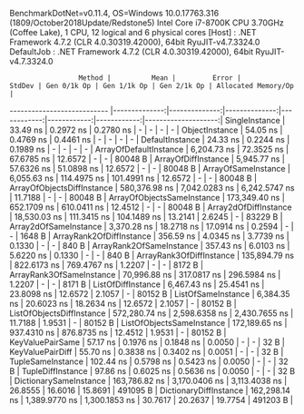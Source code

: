 
BenchmarkDotNet=v0.11.4, OS=Windows 10.0.17763.316 (1809/October2018Update/Redstone5)
Intel Core i7-8700K CPU 3.70GHz (Coffee Lake), 1 CPU, 12 logical and 6 physical cores
  [Host]     : .NET Framework 4.7.2 (CLR 4.0.30319.42000), 64bit RyuJIT-v4.7.3324.0
  DefaultJob : .NET Framework 4.7.2 (CLR 4.0.30319.42000), 64bit RyuJIT-v4.7.3324.0


                     Method |          Mean |         Error |        StdDev | Gen 0/1k Op | Gen 1/1k Op | Gen 2/1k Op | Allocated Memory/Op |
--------------------------- |--------------:|--------------:|--------------:|------------:|------------:|------------:|--------------------:|
             SingleInstance |      33.49 ns |     0.2972 ns |     0.2780 ns |           - |           - |           - |                   - |
             ObjectInstance |      54.05 ns |     0.4769 ns |     0.4461 ns |           - |           - |           - |                   - |
            DefaultInstance |      24.33 ns |     0.2244 ns |     0.1989 ns |           - |           - |           - |                   - |
     ArrayOfDefaultInstance |   6,204.73 ns |    72.3525 ns |    67.6785 ns |     12.6572 |           - |           - |             80048 B |
        ArrayOfDiffInstance |   5,945.77 ns |    57.6326 ns |    51.0898 ns |     12.6572 |           - |           - |             80048 B |
        ArrayOfSameInstance |   6,055.63 ns |   114.4975 ns |   101.4991 ns |     12.6572 |           - |           - |             80048 B |
 ArrayOfObjectsDiffInstance | 580,376.98 ns | 7,042.0283 ns | 6,242.5747 ns |     11.7188 |           - |           - |             80048 B |
 ArrayOfObjectsSameInstance | 173,349.40 ns |   652.1709 ns |   610.0411 ns |     12.4512 |           - |           - |             80048 B |
      Array2dOfDiffInstance |  18,530.03 ns |   111.3415 ns |   104.1489 ns |     13.2141 |      2.6245 |           - |             83229 B |
      Array2dOfSameInstance |   3,370.28 ns |    18.2718 ns |    17.0914 ns |      0.2594 |           - |           - |              1648 B |
   ArrayRank2OfDiffInstance |     356.59 ns |     4.0345 ns |     3.7739 ns |      0.1330 |           - |           - |               840 B |
   ArrayRank2OfSameInstance |     357.43 ns |     6.0103 ns |     5.6220 ns |      0.1330 |           - |           - |               840 B |
   ArrayRank3OfDiffInstance | 135,894.79 ns |   822.6173 ns |   769.4767 ns |      1.2207 |           - |           - |              8172 B |
   ArrayRank3OfSameInstance |  70,996.88 ns |   317.0817 ns |   296.5984 ns |      1.2207 |           - |           - |              8171 B |
         ListOfDiffInstance |   6,467.43 ns |    25.4541 ns |    23.8098 ns |     12.6572 |      2.1057 |           - |             80152 B |
         ListOfSameInstance |   6,384.35 ns |    20.6023 ns |    18.2634 ns |     12.6572 |      2.1057 |           - |             80152 B |
  ListOfObjectsDiffInstance | 572,280.74 ns | 2,598.6358 ns | 2,430.7655 ns |     11.7188 |      1.9531 |           - |             80152 B |
  ListOfObjectsSameInstance | 172,189.65 ns |   937.4310 ns |   876.8735 ns |     12.4512 |      1.9531 |           - |             80152 B |
           KeyValuePairSame |      57.17 ns |     0.1976 ns |     0.1848 ns |      0.0050 |           - |           - |                32 B |
           KeyValuePairDiff |      55.70 ns |     0.3838 ns |     0.3402 ns |      0.0051 |           - |           - |                32 B |
          TupleSameInstance |     102.44 ns |     0.5798 ns |     0.5423 ns |      0.0050 |           - |           - |                32 B |
          TupleDiffInstance |      97.86 ns |     0.6025 ns |     0.5636 ns |      0.0050 |           - |           - |                32 B |
     DictionarySameInstance | 163,786.82 ns | 3,170.0406 ns | 3,113.4038 ns |     26.8555 |     16.6016 |     15.8691 |            491095 B |
     DictionaryDiffInstance | 162,298.14 ns | 1,389.9770 ns | 1,300.1853 ns |     30.7617 |     20.2637 |     19.7754 |            491203 B |
